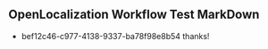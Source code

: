## OpenLocalization Workflow Test MarkDown
* bef12c46-c977-4138-9337-ba78f98e8b54 thanks!

<!--HONumber=Jul16_HO4-->


